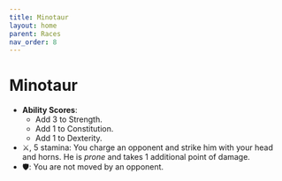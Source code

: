 ```yaml
---
title: Minotaur
layout: home
parent: Races
nav_order: 8
---
```


# Minotaur
* **Ability Scores**: 
    * Add 3 to Strength.
    * Add 1 to Constitution.
    * Add 1 to Dexterity.
* ⚔, 5 stamina: You charge an opponent and strike him with your head and horns.  He is _prone_ and takes 1 additional point of damage.
* 🛡: You are not moved by an opponent.

